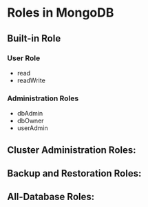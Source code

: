 # Roles in MongoDB
## Built-in Role

### User Role

- read
- readWrite

### Administration Roles

- dbAdmin
- dbOwner
- userAdmin

## Cluster Administration Roles:


## Backup and Restoration Roles:


## All-Database Roles: